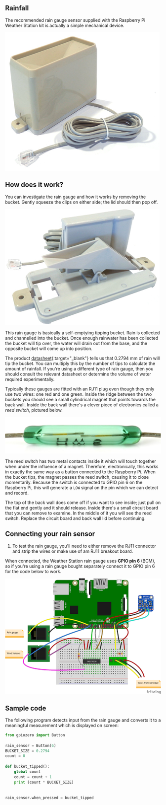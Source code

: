 ## Rainfall

The recommended rain gauge sensor supplied with the Raspberry Pi Weather Station kit is actually a simple mechanical device.

![Rain Gauge](images/rain_gauge.jpg)

## How does it work?

You can investigate the rain gauge and how it works by removing the bucket. Gently squeeze the clips on either side; the lid should then pop off.

![](images/rain_gauge_open.jpg)

This rain gauge is basically a self-emptying tipping bucket. Rain is collected and channelled into the bucket. Once enough rainwater has been collected the bucket will tip over, the water will drain out from the base, and the opposite bucket will come up into position.

The product [datasheet](https://www.argentdata.com/files/80422_datasheet.pdf){:target="_blank"} tells us that 0.2794 mm of rain will tip the bucket. You can multiply this by the number of tips to calculate the amount of rainfall. If you're using a different type of rain gauge, then you should consult the relevant datasheet or determine the volume of water required experimentally.

Typically these gauges are fitted with an RJ11 plug even though they only use two wires: one red and one green.  Inside the ridge between the two buckets you should see a small cylindrical magnet that points towards the back wall. Inside the back wall there's a clever piece of electronics called a *reed switch*, pictured below.

![](images/reed_switch.jpg)

The reed switch has two metal contacts inside it which will touch together when under the influence of a magnet. Therefore, electronically, this works in exactly the same way as a button connected to the Raspberry Pi. When the bucket tips, the magnet passes the reed switch, causing it to close momentarily. Because the switch is connected to GPIO pin 6 on the Raspberry Pi, this will generate a `LOW` signal on the pin which we can detect and record.

The top of the back wall does come off if you want to see inside; just pull on the flat end gently and it should release. Inside there's a small circuit board that you can remove to examine. In the middle of it you will see the reed switch. Replace the circuit board and back wall lid before continuing.


## Connecting your rain sensor

1. To test the rain gauge, you'll need to either remove the RJ11 connector and strip the wires or make use of am RJ11 breakout board.

When connected, the Weather Station rain gauge uses **GPIO pin 6** (BCM), so if you're using a rain gauge bought separately connect it to GPIO pin 6 for the code below to work.

![](images/rainfall_bb.png)

## Sample code

The following program detects input from the rain gauge and converts it to a meaningful measurement which is displayed on screen:

  ```python
  from gpiozero import Button

  rain_sensor = Button(6)
  BUCKET_SIZE = 0.2794
  count = 0

  def bucket_tipped():
      global count
      count = count + 1
      print (count * BUCKET_SIZE)


  rain_sensor.when_pressed = bucket_tipped
```
